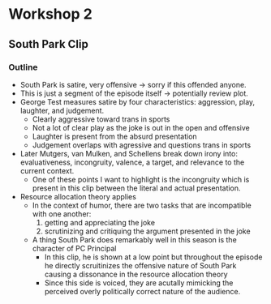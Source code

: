 # Workshop 2

## South Park Clip

### Outline

- South Park is satire, very offensive -> sorry if this offended anyone.
- This is just a segment of the episode itself -> potentially review plot.
- George Test measures satire by four characteristics: aggression, play, laughter, and judgement.
	- Clearly aggressive toward trans in sports
	- Not a lot of clear play as the joke is out in the open and offensive
	- Laughter is present from the absurd presentation
	- Judgement overlaps with agressive and questions trans in sports
- Later Mutgers, van Mulken, and Schellens break down irony into: evaluativeness, incongruity, valence, a target, and relevance to the current context.
	- One of these points I want to highlight is the incongruity which is present in this clip between the literal and actual presentation.
- Resource allocation theory applies
	- In the context of humor, there are two tasks that are incompatible with one another:
		1. getting and appreciating the joke
		2. scrutinizing and critiquing the argument presented in the joke
	- A thing South Park does remarkably well in this season is the character of PC Principal
		- In this clip, he is shown at a low point but throughout the episode he directly scruitinizes the offensive nature of South Park causing a dissonance in the resource allocation theory
		- Since this side is voiced, they are acutally mimicking the perceived overly politically correct nature of the audience.
